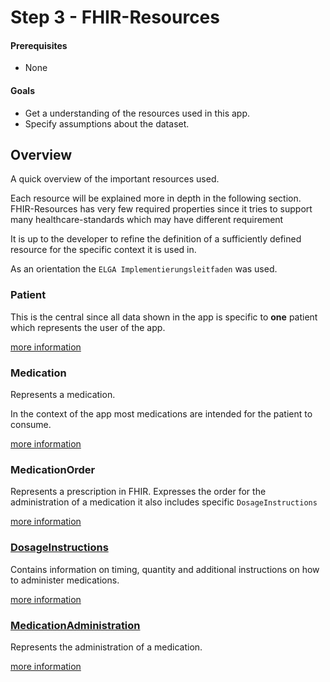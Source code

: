 # Step 3 - FHIR-Resources

#### Prerequisites
- None

#### Goals
- Get a understanding of the resources used in this app.
- Specify assumptions about the dataset.

## Overview

A quick overview of the important resources used.

Each resource will be explained more in depth in the following section.
FHIR-Resources has very few required properties since it tries to support many healthcare-standards which may have different requirement

It is up to the developer to refine the definition of a sufficiently defined resource for the specific context it is used in.

As an orientation the `ELGA Implementierungsleitfaden` was used.

### Patient

This is the central since all data shown in the app is specific to __one__ patient which represents the user of the app.

[more information](FHIR-Resources/Patient/Patient.md)

### Medication
Represents a medication.

In the context of the app most medications are intended for the patient to consume.

[more information](FHIR-Resources/Medication/Medication.md)

### MedicationOrder
Represents a prescription in FHIR.
Expresses the order for the administration of a medication
it also includes specific `DosageInstructions`

[more information](FHIR-Resources/MedicationOrder/MedicationOrder.md)

### [DosageInstructions](FHIR-Resources/Medication.md)
Contains information on timing, quantity and additional instructions on how to administer medications.

[more information](FHIR-Resources/Medication.md)

### [MedicationAdministration](FHIR-Resources/Medication.md)
Represents the administration of a medication.

[more information](FHIR-Resources/Medication.md)
